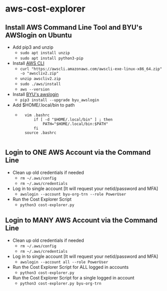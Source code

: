 # aws-cost-explorer

## Install AWS Command Line Tool and BYU's AWSlogin on Ubuntu

- Add pip3 and unzip
    - ```sudo apt install unzip```
    - ```sudo apt install python3-pip```
- Install [AWS CLI](https://docs.aws.amazon.com/cli/latest/userguide/install-cliv2-linux.html)
    - ```curl "https://awscli.amazonaws.com/awscli-exe-linux-x86_64.zip" -o "awscliv2.zip"```
    - ```unzip awscliv2.zip```
    - ```sudo ./aws/install```
    - ```aws --version```
- Install [BYU's awslogin](https://github.com/byu-oit/awslogin)
    - ```pip3 install --upgrade byu_awslogin```
- Add $HOME/.local/bin to path
    - ```
        vim .bashrc
            if [ -d "$HOME/.local/bin" ] ; then
                PATH="$HOME/.local/bin:$PATH"
            fi
        source .bashrc


## Login to ONE AWS Account via the Command Line

- Clean up old credentials if needed
    - ```rm ~/.aws/config```
    - ```rm ~/.aws/credentials```
- Log in to single account [It will request your netid/password and MFA]
    - ```awslogin --account byu-org-trn --role PowerUser```
- Run the Cost Explorer Script
    - ```python3 cost-explorer.py```

## Login to MANY AWS Account via the Command Line

- Clean up old credentials if needed
    - ```rm ~/.aws/config```
    - ```rm ~/.aws/credentials```
- Log in to single account [It will request your netid/password and MFA]
    - ```awslogin --account all --role PowerUser```
- Run the Cost Explorer Script for ALL logged in accounts
    - ```python3 cost-explorer.py```
- Run the Cost Explorer Script for a single logged in account
    - ```python3 cost-explorer.py byu-org-trn```


